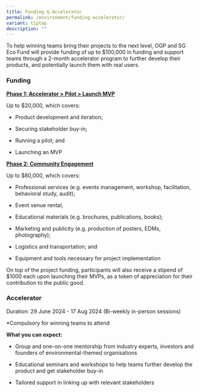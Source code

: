 ```yaml
---
title: Funding & Accelerator
permalink: /environment/funding-accelerator/
variant: tiptap
description: ""
---
```

<p>To help winning teams bring their projects to the next level, OGP and
SG Eco Fund will provide funding of up to $100,000 in funding and support
teams through a 2-month accelerator program to further develop their products,
and potentially launch them with real users.</p>
<h3>Funding</h3>
<p><strong><u>Phase 1: Accelerator &gt; Pilot &gt; Launch MVP</u></strong>
</p>
<p>Up to $20,000, which covers:</p>
<ul data-tight="true" class="tight">
<li>
<p>Product development and iteration;</p>
</li>
<li>
<p>Securing stakeholder buy-in;</p>
</li>
<li>
<p>Running a pilot; and</p>
</li>
<li>
<p>Launching an MVP</p>
</li>
</ul>
<p><strong><u>Phase 2: Community Engagement</u></strong>
</p>
<p>Up to $80,000, which covers:</p>
<ul data-tight="true" class="tight">
<li>
<p>Professional services (e.g. events management, workshop, facilitation,
behavioral study, audit);</p>
</li>
<li>
<p>Event venue rental;</p>
</li>
<li>
<p>Educational materials (e.g. brochures, publications, books);</p>
</li>
<li>
<p>Marketing and publicity (e.g. production of posters, EDMs, photography);</p>
</li>
<li>
<p>Logistics and transportation; and</p>
</li>
<li>
<p>Equipment and tools necessary for project implementation</p>
</li>
</ul>
<p>On top of the project funding, participants will also receive a stipend
of $1000 each upon launching their MVPs, as a token of appreciation for
their contribution to the public good.</p>
<h3>Accelerator</h3>
<p>Duration: 29 June 2024 - 17 Aug 2024 (Bi-weekly in-person sessions)</p>
<p>*Compulsory for winning teams to attend</p>
<p><strong>What you can expect:</strong>
</p>
<ul data-tight="true" class="tight">
<li>
<p>Group and one-on-one mentorship from industry experts, investors and founders
of environmental-themed organisations</p>
</li>
<li>
<p>Educational seminars and workshops to help teams further develop the product
and get stakeholder buy-in</p>
</li>
<li>
<p>Tailored support in linking up with relevant stakeholders</p>
</li>
</ul>
<p></p>
<p></p>